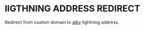 # lIGTHNING ADDRESS REDIRECT

Redirect from custom domain to [alby](https://getalby.com/) lightning address.  

